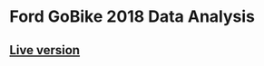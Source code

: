 # Ford GoBike 2018 Data Analysis

## [Live version](https://iccir919.github.io/ford-gobike-2018-data-analysis/public/)
